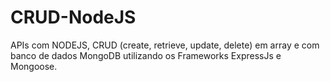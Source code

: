 # CRUD-NodeJS
APIs com NODEJS, CRUD (create, retrieve, update, delete) em array e com banco de dados MongoDB utilizando os Frameworks ExpressJs e Mongoose.
